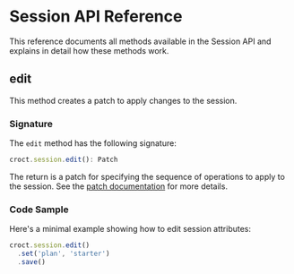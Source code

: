 # Session API Reference

This reference documents all methods available in the Session API and explains in detail how these methods work.

## edit

This method creates a patch to apply changes to the session.

### Signature

The `edit` method has the following signature:

```ts
croct.session.edit(): Patch
```

The return is a patch for specifying the sequence of operations to apply to the session.
See the [patch documentation](patch.md) for more details. 

### Code Sample

Here's a minimal example showing how to edit session attributes:

```js
croct.session.edit()
  .set('plan', 'starter')
  .save()
```
